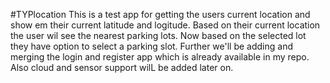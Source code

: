 #TYPlocation
This is a test app for getting the users current location and show em their current latitude and logitude.
Based on their current location the user wil see the nearest parking lots.
Now based on the selected lot they have option to select a parking slot.
Further we'll be adding and merging the login and register app which is already available in my repo.
Also cloud and sensor support wilL be added later on.
